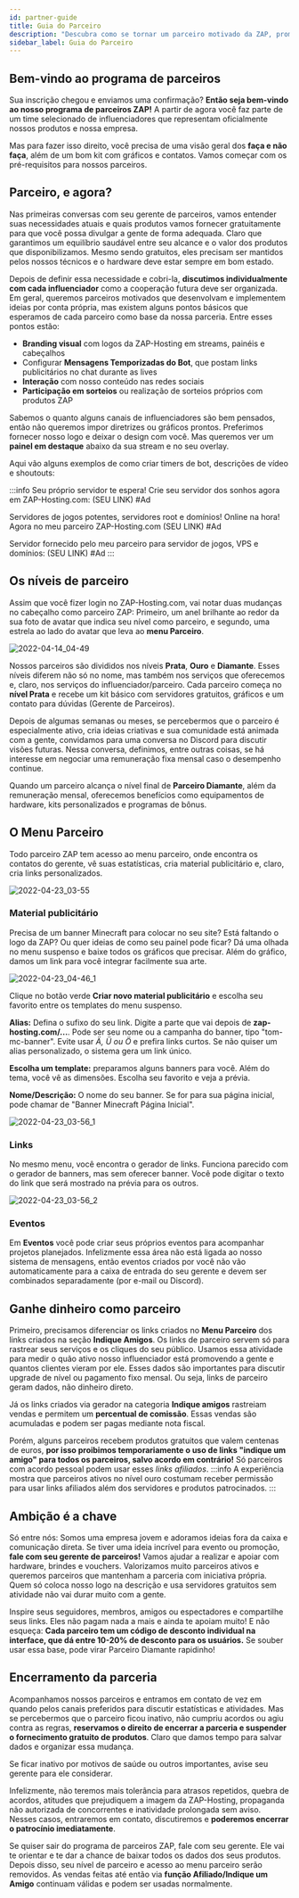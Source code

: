 ```yaml
---
id: partner-guide
title: Guia do Parceiro
description: "Descubra como se tornar um parceiro motivado da ZAP, promover produtos de forma eficaz e engajar seu público para uma colaboração de sucesso → Saiba mais agora"
sidebar_label: Guia do Parceiro
---
```




## Bem-vindo ao programa de parceiros
Sua inscrição chegou e enviamos uma confirmação? **Então seja bem-vindo ao nosso programa de parceiros ZAP!** A partir de agora você faz parte de um time selecionado de influenciadores que representam oficialmente nossos produtos e nossa empresa.

Mas para fazer isso direito, você precisa de uma visão geral dos **faça e não faça**, além de um bom kit com gráficos e contatos. Vamos começar com os pré-requisitos para nossos parceiros.

## Parceiro, e agora?
Nas primeiras conversas com seu gerente de parceiros, vamos entender suas necessidades atuais e quais produtos vamos fornecer gratuitamente para que você possa divulgar a gente de forma adequada. Claro que garantimos um equilíbrio saudável entre seu alcance e o valor dos produtos que disponibilizamos. Mesmo sendo gratuitos, eles precisam ser mantidos pelos nossos técnicos e o hardware deve estar sempre em bom estado.

Depois de definir essa necessidade e cobri-la, **discutimos individualmente com cada influenciador** como a cooperação futura deve ser organizada. Em geral, queremos parceiros motivados que desenvolvam e implementem ideias por conta própria, mas existem alguns pontos básicos que esperamos de cada parceiro como base da nossa parceria. Entre esses pontos estão:

* **Branding visual** com logos da ZAP-Hosting em streams, painéis e cabeçalhos
* Configurar **Mensagens Temporizadas do Bot**, que postam links publicitários no chat durante as lives
* **Interação** com nosso conteúdo nas redes sociais
* **Participação em sorteios** ou realização de sorteios próprios com produtos ZAP

Sabemos o quanto alguns canais de influenciadores são bem pensados, então não queremos impor diretrizes ou gráficos prontos. Preferimos fornecer nosso logo e deixar o design com você. Mas queremos ver um **painel em destaque** abaixo da sua stream e no seu overlay.


Aqui vão alguns exemplos de como criar timers de bot, descrições de vídeo e shoutouts:

:::info
Seu próprio servidor te espera! Crie seu servidor dos sonhos agora em ZAP-Hosting.com: (SEU LINK) #Ad


Servidores de jogos potentes, servidores root e domínios! Online na hora! Agora no meu parceiro ZAP-Hosting.com (SEU LINK) #Ad


Servidor fornecido pelo meu parceiro para servidor de jogos, VPS e domínios: (SEU LINK) #Ad
:::

## Os níveis de parceiro
Assim que você fizer login no ZAP-Hosting.com, vai notar duas mudanças no cabeçalho como parceiro ZAP: Primeiro, um anel brilhante ao redor da sua foto de avatar que indica seu nível como parceiro, e segundo, uma estrela ao lado do avatar que leva ao **menu Parceiro**.

![2022-04-14_04-49](https://screensaver01.zap-hosting.com/index.php/s/rSCC3SDECzqzHbB/preview)

Nossos parceiros são divididos nos níveis **Prata**, **Ouro** e **Diamante**. Esses níveis diferem não só no nome, mas também nos serviços que oferecemos e, claro, nos serviços do influenciador/parceiro. Cada parceiro começa no **nível Prata** e recebe um kit básico com servidores gratuitos, gráficos e um contato para dúvidas (Gerente de Parceiros).

Depois de algumas semanas ou meses, se percebermos que o parceiro é especialmente ativo, cria ideias criativas e sua comunidade está animada com a gente, convidamos para uma conversa no Discord para discutir visões futuras. Nessa conversa, definimos, entre outras coisas, se há interesse em negociar uma remuneração fixa mensal caso o desempenho continue.

Quando um parceiro alcança o nível final de **Parceiro Diamante**, além da remuneração mensal, oferecemos benefícios como equipamentos de hardware, kits personalizados e programas de bônus.


## O Menu Parceiro
Todo parceiro ZAP tem acesso ao menu parceiro, onde encontra os contatos do gerente, vê suas estatísticas, cria material publicitário e, claro, cria links personalizados.

![2022-04-23_03-55](https://screensaver01.zap-hosting.com/index.php/s/DP7RDZEo7P5QrnS/preview)

### Material publicitário
Precisa de um banner Minecraft para colocar no seu site? Está faltando o logo da ZAP? Ou quer ideias de como seu painel pode ficar? Dá uma olhada no menu suspenso e baixe todos os gráficos que precisar. Além do gráfico, damos um link para você integrar facilmente sua arte.

![2022-04-23_04-46_1](https://screensaver01.zap-hosting.com/index.php/s/f3JzxKdo7oJDKyK/preview)

Clique no botão verde **Criar novo material publicitário** e escolha seu favorito entre os templates do menu suspenso.

**Alias:** Defina o sufixo do seu link. Digite a parte que vai depois de **zap-hosting.com/...**. Pode ser seu nome ou a campanha do banner, tipo "tom-mc-banner". Evite usar *Ä, Ü ou Ö* e prefira links curtos. Se não quiser um alias personalizado, o sistema gera um link único.

**Escolha um template:** preparamos alguns banners para você. Além do tema, você vê as dimensões. Escolha seu favorito e veja a prévia.

**Nome/Descrição:** O nome do seu banner. Se for para sua página inicial, pode chamar de "Banner Minecraft Página Inicial".

![2022-04-23_03-56_1](https://screensaver01.zap-hosting.com/index.php/s/Yi6RbkG7nnnN6Nz/preview)

### Links
No mesmo menu, você encontra o gerador de links. Funciona parecido com o gerador de banners, mas sem oferecer banner. Você pode digitar o texto do link que será mostrado na prévia para os outros.

![2022-04-23_03-56_2](https://screensaver01.zap-hosting.com/index.php/s/dwDiwEMwqQZNt2j/preview)

### Eventos
Em **Eventos** você pode criar seus próprios eventos para acompanhar projetos planejados. Infelizmente essa área não está ligada ao nosso sistema de mensagens, então eventos criados por você não vão automaticamente para a caixa de entrada do seu gerente e devem ser combinados separadamente (por e-mail ou Discord).

## Ganhe dinheiro como parceiro
Primeiro, precisamos diferenciar os links criados no **Menu Parceiro** dos links criados na seção **Indique Amigos**. Os links de parceiro servem só para rastrear seus serviços e os cliques do seu público. Usamos essa atividade para medir o quão ativo nosso influenciador está promovendo a gente e quantos clientes vieram por ele. Esses dados são importantes para discutir upgrade de nível ou pagamento fixo mensal. Ou seja, links de parceiro geram dados, não dinheiro direto.

Já os links criados via gerador na categoria **Indique amigos** rastreiam vendas e permitem um **percentual de comissão**. Essas vendas são acumuladas e podem ser pagas mediante nota fiscal.

Porém, alguns parceiros recebem produtos gratuitos que valem centenas de euros, **por isso proibimos temporariamente o uso de links "indique um amigo" para todos os parceiros, salvo acordo em contrário!**
Só parceiros com acordo pessoal podem usar esses *links afiliados*.
:::info
A experiência mostra que parceiros ativos no nível ouro costumam receber permissão para usar links afiliados além dos servidores e produtos patrocinados.
:::

## Ambição é a chave
Só entre nós: Somos uma empresa jovem e adoramos ideias fora da caixa e comunicação direta. Se tiver uma ideia incrível para evento ou promoção, **fale com seu gerente de parceiros!** Vamos ajudar a realizar e apoiar com hardware, brindes e vouchers. Valorizamos muito parceiros ativos e queremos parceiros que mantenham a parceria com iniciativa própria. Quem só coloca nosso logo na descrição e usa servidores gratuitos sem atividade não vai durar muito com a gente.

Inspire seus seguidores, membros, amigos ou espectadores e compartilhe seus links. Eles não pagam nada a mais e ainda te apoiam muito! E não esqueça: **Cada parceiro tem um código de desconto individual na interface, que dá entre 10-20% de desconto para os usuários.** Se souber usar essa base, pode virar Parceiro Diamante rapidinho!

## Encerramento da parceria
Acompanhamos nossos parceiros e entramos em contato de vez em quando pelos canais preferidos para discutir estatísticas e atividades. Mas se percebermos que o parceiro ficou inativo, não cumpriu acordos ou agiu contra as regras, **reservamos o direito de encerrar a parceria e suspender o fornecimento gratuito de produtos**. Claro que damos tempo para salvar dados e organizar essa mudança.

Se ficar inativo por motivos de saúde ou outros importantes, avise seu gerente para ele considerar.

Infelizmente, não teremos mais tolerância para atrasos repetidos, quebra de acordos, atitudes que prejudiquem a imagem da ZAP-Hosting, propaganda não autorizada de concorrentes e inatividade prolongada sem aviso. Nesses casos, entraremos em contato, discutiremos e **poderemos encerrar o patrocínio imediatamente**.

Se quiser sair do programa de parceiros ZAP, fale com seu gerente. Ele vai te orientar e te dar a chance de baixar todos os dados dos seus produtos. Depois disso, seu nível de parceiro e acesso ao menu parceiro serão removidos. As vendas feitas até então via **função Afiliado/Indique um Amigo** continuam válidas e podem ser usadas normalmente.